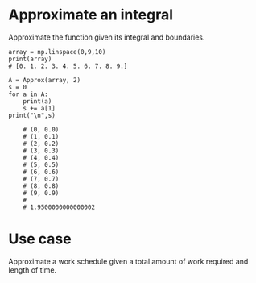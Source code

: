 # Approximate an integral 

Approximate the function given its integral and boundaries. 

	array = np.linspace(0,9,10)
	print(array)
	# [0. 1. 2. 3. 4. 5. 6. 7. 8. 9.]

	A = Approx(array, 2)
	s = 0
	for a in A: 
	    print(a)
	    s += a[1]
	print("\n",s)

		# (0, 0.0)
		# (1, 0.1)
		# (2, 0.2)
		# (3, 0.3)
		# (4, 0.4)
		# (5, 0.5)
		# (6, 0.6)
		# (7, 0.7)
		# (8, 0.8)
		# (9, 0.9)
		# 
		# 1.9500000000000002

# Use case 

Approximate a work schedule given a total amount of work required and length of time. 
